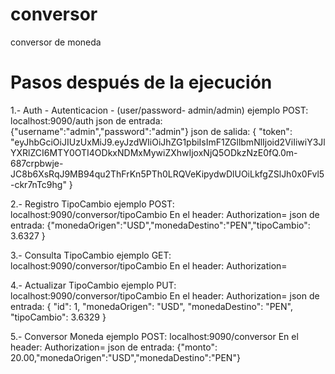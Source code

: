 # conversor
conversor de moneda

# Pasos después de la ejecución

1.- Auth - Autenticacion - (user/password- admin/admin)
ejemplo POST: localhost:9090/auth
json de entrada:{"username":"admin","password":"admin"}
json de salida:
{ "token": "eyJhbGciOiJIUzUxMiJ9.eyJzdWIiOiJhZG1pbiIsImF1ZGllbmNlIjoid2ViIiwiY3JlYXRlZCI6MTY0OTI4ODkxNDMxMywiZXhwIjoxNjQ5ODkzNzE0fQ.0m-687crpbwje-JC8b6XsRqJ9MB94qu2ThFrKn5PTh0LRQVeKipydwDlUOiLkfgZSlJh0x0Fvl5-ckr7nTc9hg" }

2.- Registro TipoCambio
ejemplo POST: localhost:9090/conversor/tipoCambio
En el header: Authorization=<TOKEN>
json de entrada:  {"monedaOrigen":"USD","monedaDestino":"PEN","tipoCambio": 3.6327 } 

3.- Consulta TipoCambio
ejemplo GET: localhost:9090/conversor/tipoCambio
En el header: Authorization=<TOKEN>

4.- Actualizar TipoCambio
ejemplo PUT: localhost:9090/conversor/tipoCambio
En el header: Authorization=<TOKEN>
json de entrada:
  {    "id": 1,    "monedaOrigen": "USD",    "monedaDestino": "PEN",    "tipoCambio": 3.6329 }
  
5.- Conversor Moneda
ejemplo POST: localhost:9090/conversor
En el header: Authorization=<TOKEN>
json de entrada: {"monto": 20.00,"monedaOrigen":"USD","monedaDestino":"PEN"}

